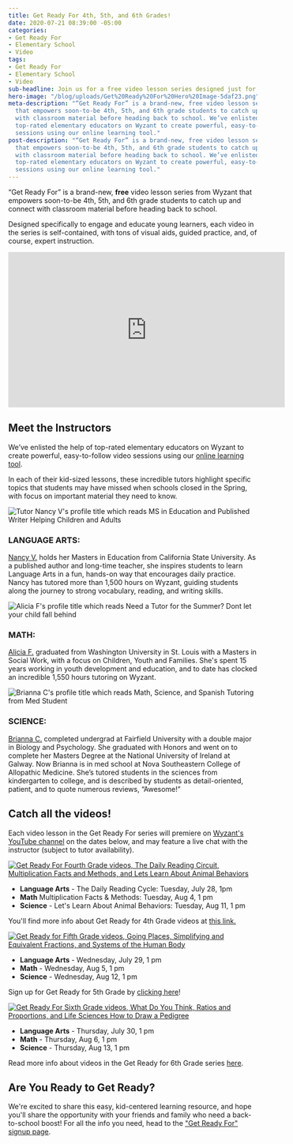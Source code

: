 ```yaml
---
title: Get Ready For 4th, 5th, and 6th Grades!
date: 2020-07-21 08:39:00 -05:00
categories:
- Get Ready For
- Elementary School
- Video
tags:
- Get Ready For
- Elementary School
- Video
sub-headline: Join us for a free video lesson series designed just for kids!
hero-image: "/blog/uploads/Get%20Ready%20For%20Hero%20Image-5daf23.png"
meta-description: "“Get Ready For” is a brand-new, free video lesson series from Wyzant
  that empowers soon-to-be 4th, 5th, and 6th grade students to catch up and connect
  with classroom material before heading back to school. We’ve enlisted the help of
  top-rated elementary educators on Wyzant to create powerful, easy-to-follow video
  sessions using our online learning tool."
post-description: "“Get Ready For” is a brand-new, free video lesson series from Wyzant
  that empowers soon-to-be 4th, 5th, and 6th grade students to catch up and connect
  with classroom material before heading back to school. We’ve enlisted the help of
  top-rated elementary educators on Wyzant to create powerful, easy-to-follow video
  sessions using our online learning tool."
---
```


“Get Ready For” is a brand-new, **free** video lesson series from Wyzant that empowers soon-to-be 4th, 5th, and 6th grade students to catch up and connect with classroom material before heading back to school.

Designed specifically to engage and educate young learners, each video in the series is self-contained, with tons of visual aids, guided practice, and, of course, expert instruction.

<iframe width="560" height="315" src="https://www.youtube.com/embed/DVMzMcLND8U" frameborder="0" allow="accelerometer; autoplay; encrypted-media; gyroscope; picture-in-picture" allowfullscreen></iframe>

## Meet the Instructors

We’ve enlisted the help of top-rated elementary educators on Wyzant to create powerful, easy-to-follow video sessions using our [online learning tool](https://www.wyzant.com/blog/online-learning-tool-video/).

In each of their kid-sized lessons, these incredible tutors highlight specific topics that students may have missed when schools closed in the Spring, with focus on important material they need to know. 

![Tutor Nancy V's profile title which reads MS in Education and Published Writer Helping Children and Adults](/blog/uploads/Nancy%20V%20no%20logo.png)

### **LANGUAGE ARTS:**
[Nancy V.](https://www.wyzant.com/match/tutor/85499847) holds her Masters in Education from California State University. As a published author and long-time teacher, she inspires students to learn Language Arts in a fun, hands-on way that encourages daily practice. Nancy has tutored more than 1,500 hours on Wyzant, guiding students along the journey to strong vocabulary, reading, and writing skills.

![Alicia F's profile title which reads Need a Tutor for the Summer? Dont let your child fall behind](/blog/uploads/Alicia%20F%20no%20logo.png)

### **MATH:**
[Alicia F.](https://www.wyzant.com/match/tutor/77542480) graduated from Washington University in St. Louis with a Masters in Social Work, with a focus on Children, Youth and Families. She's spent 15 years working in youth development and education, and to date has clocked an incredible 1,550 hours tutoring on Wyzant.

![Brianna C's profile title which reads Math, Science, and Spanish Tutoring from Med Student](/blog/uploads/Brianna%20C%20no%20logo.png)

### **SCIENCE:**
[Brianna C.](https://www.wyzant.com/match/tutor/87527835) completed undergrad at Fairfield University with a double major in Biology and Psychology. She graduated with Honors and went on to complete her Masters Degree at the National University of Ireland at Galway. Now Brianna is in med school at Nova Southeastern College of Allopathic Medicine. She’s tutored students in the sciences from kindergarten to college, and is described by students as detail-oriented, patient, and to quote numerous reviews, “Awesome!” 

## Catch all the videos!

Each video lesson in the Get Ready For series will premiere on [Wyzant's YouTube channel](https://www.youtube.com/user/Wyzant) on the dates below, and may feature a live chat with the instructor (subject to tutor availability). 

[![Get Ready For Fourth Grade videos, The Daily Reading Circuit, Multiplication Facts and Methods, and Lets Learn About Animal Behaviors](/blog/uploads/GRF%20Blog%204th%20gr%20lang%20arts%20header-8591d7.png)](https://startlearning.wyzant.com/getreadyforsummer_4thgrade/?utm_source=Wyzant%20Blog&utm_medium=GRF%20Article&utm_campaign=GRFsummer)

* **Language Arts** - The Daily Reading Cycle: Tuesday, July 28, 1pm
* **Math** Multiplication Facts & Methods: Tuesday, Aug 4, 1 pm
* **Science** - Let's Learn About Animal Behaviors: Tuesday, Aug 11, 1 pm

You'll find more info about Get Ready for 4th Grade videos at [this link.](https://startlearning.wyzant.com/getreadyforsummer_4thgrade/?utm_source=Wyzant%20Blog&utm_medium=GRF%20Article&utm_campaign=GRFsummer)

[![Get Ready for Fifth Grade videos, Going Places, Simplifying and Equivalent Fractions, and Systems of the Human Body](/blog/uploads/GRF%20Blog%205th%20gr%20header.png)](https://startlearning.wyzant.com/getreadyforsummer_5thgrade/?utm_source=Wyzant%20Blog&utm_medium=GRF%20Article&utm_campaign=GRFsummer)

* **Language Arts** - Wednesday, July 29, 1 pm
* **Math** - Wednesday, Aug 5, 1 pm
* **Science** - Wednesday, Aug 12, 1 pm

Sign up for Get Ready for 5th Grade by [clicking here](https://startlearning.wyzant.com/getreadyforsummer_5thgrade/?utm_source=Wyzant%20Blog&utm_medium=GRF%20Article&utm_campaign=GRFsummer)!

[![Get Ready For Sixth Grade videos, What Do You Think, Ratios and Proportions, and Life Sciences How to Draw a Pedigree](/blog/uploads/GRF%20Blog%206th%20gr%20header.png)](https://startlearning.wyzant.com/getreadyforsummer_6thgrade/?utm_source=Wyzant%20Blog&utm_medium=GRF%20Article&utm_campaign=GRFsummer)

* **Language Arts** - Thursday, July 30, 1 pm
* **Math** - Thursday, Aug 6, 1 pm
* **Science** - Thursday, Aug 13, 1 pm

Read more info about videos in the Get Ready for 6th Grade series [here](https://startlearning.wyzant.com/getreadyforsummer_6thgrade/?utm_source=Wyzant%20Blog&utm_medium=GRF%20Article&utm_campaign=GRFsummer).

## Are You Ready to Get Ready?

We're excited to share this easy, kid-centered learning resource, and hope you'll share the opportunity with your friends and family who need a back-to-school boost! For all the info you need, head to the ["Get Ready For" signup page](https://startlearning.wyzant.com/getreadyforsummer_4thgrade/?utm_source=Wyzant%20Blog&utm_medium=GRF%20Article&utm_campaign=GRFsummer). 